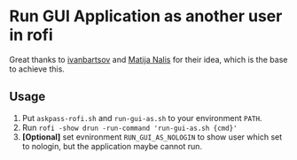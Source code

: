 # Run GUI Application as another user in rofi

Great thanks to [ivanbartsov](https://github.com/davatorium/rofi/issues/584#issuecomment-384555551) and [Matija Nalis](https://unix.stackexchange.com/questions/108784/running-gui-application-as-another-non-root-user/543556#543556) for their idea, which is the base to achieve this.


## Usage

1. Put `askpass-rofi.sh` and `run-gui-as.sh` to your environment `PATH`.
2. Run `rofi -show drun -run-command 'run-gui-as.sh {cmd}'`
3. **[Optional]** set evnironment `RUN_GUI_AS_NOLOGIN` to show user which set to nologin, but the application maybe cannot run.

